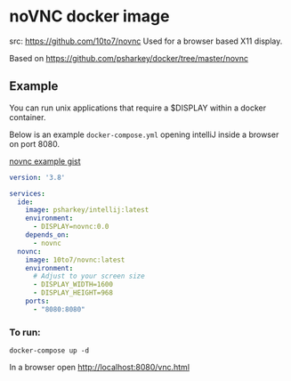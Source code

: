 # noVNC docker image
src: <https://github.com/10to7/novnc>
Used for a browser based X11 display.

Based on <https://github.com/psharkey/docker/tree/master/novnc>

## Example

You can run unix applications that require a $DISPLAY within a docker container.

Below is an example `docker-compose.yml` opening intelliJ inside a browser on port 8080.

[novnc example gist](https://gist.github.com/3adb151df0501f1d609c2472bd7458bc.git)
```yaml
version: '3.8'

services:
  ide:
    image: psharkey/intellij:latest
    environment:
      - DISPLAY=novnc:0.0
    depends_on:
      - novnc
  novnc:
    image: 10to7/novnc:latest
    environment:
      # Adjust to your screen size
      - DISPLAY_WIDTH=1600
      - DISPLAY_HEIGHT=968
    ports:
      - "8080:8080"
```

### To run: 

`docker-compose up -d`

In a browser open <http://localhost:8080/vnc.html>
